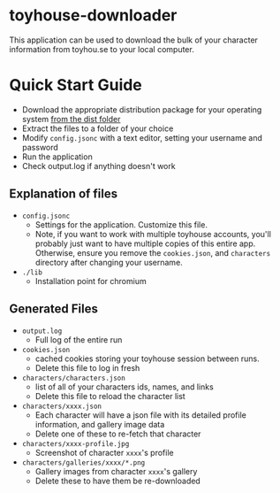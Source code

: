 # toyhouse-downloader

This application can be used to download the bulk of your character
information from toyhou.se to your local computer.

# Quick Start Guide

- Download the appropriate distribution package for your operating system [from the dist folder](https://github.com/Provinite/toyhouse-downloader/tree/main/dist)
- Extract the files to a folder of your choice
- Modify `config.jsonc` with a text editor, setting your username and password
- Run the application
- Check output.log if anything doesn't work

## Explanation of files

- `config.jsonc`
  - Settings for the application. Customize this file.
  - Note, if you want to work with multiple toyhouse accounts, you'll probably just want
    to have multiple copies of this entire app. Otherwise, ensure you remove the `cookies.json`,
    and `characters` directory after changing your username.
- `./lib`
  - Installation point for chromium

## Generated Files

- `output.log`
  - Full log of the entire run
- `cookies.json`
  - cached cookies storing your toyhouse session between runs.
  - Delete this file to log in fresh
- `characters/characters.json`
  - list of all of your characters ids, names, and links
  - Delete this file to reload the character list
- `characters/xxxx.json`
  - Each character will have a json file with its detailed profile information, and gallery image data
  - Delete one of these to re-fetch that character
- `characters/xxxx-profile.jpg`
  - Screenshot of character `xxxx`'s profile
- `characters/galleries/xxxx/*.png`
  - Gallery images from character `xxxx`'s gallery
  - Delete these to have them be re-downloaded
